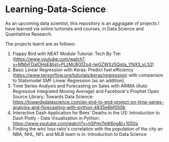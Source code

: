 # Learning-Data-Science

As an upcoming data scientist, this repository is an aggragate of projects I have learned via online turtorials and courses, in Data Science and Quantiatitve Research.

The projects learnt are as follows:
1. Flappy Bird with NEAT Module Tutorial: Tech By Tim (https://www.youtube.com/watch?v=MMxFDaIOHsE&list=PLzMcBGfZo4-lwGZWXz5Qgta_YNX3_vLS2)
2. Basic Linear Regression with Keras: Predict fuel efficiency (https://www.tensorflow.org/tutorials/keras/regression) with comparison to Statsmodel SMF Linear Regression (as an addition).
3. Time Series Analysis and Forecasting on Sales with ARIMA (Auto Regressive Integrated Moving Average) and Facebook's Prophet Open Source Library: Towards Data Science: https://towardsdatascience.com/an-end-to-end-project-on-time-series-analysis-and-forecasting-with-python-4835e6bf050b
4. Interactive Dash Application for Bees' Deaths in the US: Introduction to Dash Plotly - Data Visualization in Python: https://www.youtube.com/watch?v=hSPmj7mK6ng&t=1050s
5. Finding the win/ loss ratio's correlation with the population of the city an NBA, NHL, NFL and MLB team is in: Introduction to Data Science
